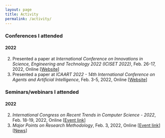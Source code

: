 ```yaml
---
layout: page
title: Activity
permalink: /activity/
---
```

### Conferences I attended
#### 2022
2. Presented a paper at _International Conference on Innovations in Science, Engineering and Technology 2022 (ICISET 2022)_, Feb. 26-17, 2022, Online [[Website](https://iciset.iiuc.ac.bd/)]
1. Presented a paper at _ICAART 2022 - 14th International Conference on Agents and Artificial Intelligence_, Feb. 3-5, 2022, Online [[Website](https://icaart.scitevents.org/)]

### Seminars/webinars I attended
#### 2022
2. _International Congress on Recent Trends in Computer Science - 2022_, Feb. 18-19, 2022, Online [[Event link](https://www.linkedin.com/events/6896727219713011712/about/)]
1. _Major Points on Research Methodology_, Feb. 3, 2022, Online [[Event link](https://www.facebook.com/events/353898259636374)] [[News](https://www.ruet.ac.bd/news-and-event/webinar-on-major-points-on-research-methodology-1#)]